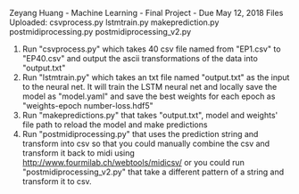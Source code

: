 Zeyang Huang - Machine Learning - Final Project - Due May 12, 2018
Files Uploaded: csvprocess.py  lstmtrain.py  makeprediction.py postmidiprocessing.py  postmidiprocessing_v2.py
1. Run "csvprocess.py" which takes 40 csv file named from "EP1.csv" to "EP40.csv" and output the ascii transformations of the data into "output.txt"
2. Run "lstmtrain.py" which takes an txt file named "output.txt" as the input to the neural net. It will train the LSTM neural net and locally save the model as "model.yaml" and save the best weights for each epoch as "weights-epoch number-loss.hdf5"
3. Run "makepredictions.py" that takes "output.txt", model and weights' file path to reload the model and make predictions
4. Run "postmidiprocessing.py" that uses the prediction string and transform into csv so that you could manually combine the csv and transform it back to midi using http://www.fourmilab.ch/webtools/midicsv/ or you could run "postmidiprocessing_v2.py" that take a different pattern of a string and transform it to csv.

